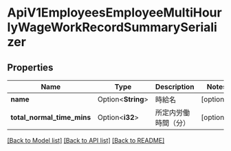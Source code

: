 # ApiV1EmployeesEmployeeMultiHourlyWageWorkRecordSummarySerializer

## Properties

Name | Type | Description | Notes
------------ | ------------- | ------------- | -------------
**name** | Option<**String**> | 時給名 | [optional]
**total_normal_time_mins** | Option<**i32**> | 所定内労働時間（分） | [optional]

[[Back to Model list]](../README.md#documentation-for-models) [[Back to API list]](../README.md#documentation-for-api-endpoints) [[Back to README]](../README.md)



